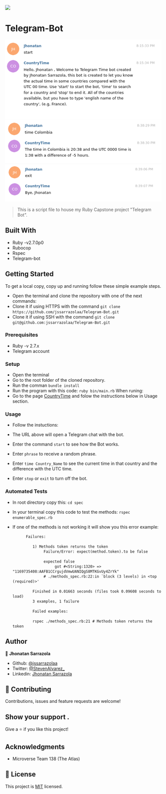 ![](https://img.shields.io/badge/Microverse-blueviolet)

# Telegram-Bot

![screenshot](./img/screenshot1.png)
![screenshot](./img/screenshot2.png)
![screenshot](./img/screenshot3.png)

> This is a script file to house my Ruby Capstone project "Telegram Bot".

## Built With

- Ruby -v2.7.0p0
- Rubocop
- Rspec
- Telegram-bot

## Getting Started

To get a local copy, copy up and running follow these simple example steps.

- Open the terminal and clone the repository with one of the next commands:
- Clone it if using HTTPS with the command `git clone https://github.com/jssarrazolaa/Telegram-Bot.git`
- Clone it if using SSH with the command `git clone git@github.com:jssarrazolaa/Telegram-Bot.git`

### Prerequisites

- Ruby -v 2.7.x
- Telegram account

### Setup

- Open the terminal
- Go to the root folder of the cloned repository.
- Run the comman `bundle install`
- Run the program with this code: `ruby bin/main.rb`
When runing:
- Go to the page [CountryTime]('https://web.telegram.org/#/im?p=@CountryTimebot') and folow the instructions below in Usage section.

### Usage

- Follow the instuctions:

- The URL above will open a Telegram chat with the bot.
- Enter the command `start` to see how the Bot works.
- Enter `phrase` to receive a random phrase.
- Enter `time Country_Name` to see the current time in that country and the difference with the UTC time.
- Enter `stop` or `exit` to turn off the bot.

### Automated Tests

- In root directory copy this:
            ```
            cd spec
            ```
- In your terminal copy this code to test the methods:
            ```
            rspec enumerable_spec.rb
            ```
- If one of the methods is not working it will show you this error example:

            Failures:

               1) Methods token returns the token
                    Failure/Error: expect(method.token).to be false
                    
                    expected false
                         got #<String:1320> => "1169735408:AAFB1CCrgujdVmwUANIQgS8MTKGvUy4ZrYk"
                    # ./methods_spec.rb:22:in `block (3 levels) in <top (required)>'

               Finished in 0.01663 seconds (files took 0.09608 seconds to load)
               3 examples, 1 failure

               Failed examples:

               rspec ./methods_spec.rb:21 # Methods token returns the token
                        

## Author


👤 **Jhonatan Sarrazola**

- Github: [@jssarrazolaa](https://github.com/jssarrazolaa)
- Twitter: [@StevenAlvarez_](https://twitter.com/StevenAlvarez_)
- Linkedin: [Jhonatan Sarrazola](https://www.linkedin.com/in/jhonatan-sarrazola-6a46a01a5/)

## 🤝 Contributing

Contributions, issues and feature requests are welcome!


## Show your support .

Give a ⭐️ if you like this project!

## Acknowledgments

- Microverse Team 138 (The Atlas)

## 📝 License

This project is [MIT](lic.url) licensed.
